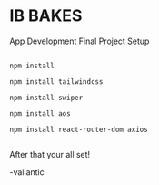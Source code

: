 # IB BAKES 
App Development Final Project Setup

```

npm install 

npm install tailwindcss

npm install swiper

npm install aos

npm install react-router-dom axios 


``` 

After that your all set! 

-valiantic 
